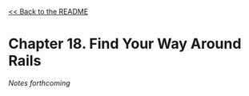 [&lt;&lt; Back to the README](README.md)

# Chapter 18. Find Your Way Around Rails

*Notes forthcoming*
